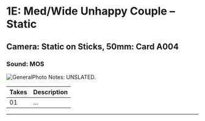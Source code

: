 # 1E: Med/Wide Unhappy Couple – Static

## Camera: Static on Sticks, 50mm: Card A004

### Sound: MOS

![GeneralPhoto][]
Notes: UNSLATED.

| Takes | Description |
|:---|:----|
| 01 | ... |

----


[GeneralPhoto]:  /CelebrateForever/images/1E.JPG